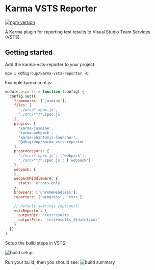 # Karma VSTS Reporter
[![npm version](https://badge.fury.io/js/%40dhigroup%2Fkarma-vsts-reporter.svg)](https://badge.fury.io/js/%40dhigroup%2Fkarma-vsts-reporter)

A Karma plugin for reporting test results to Visual Studio Team Services (VSTS).

## Getting started
Add the karma-vsts-reporter to your project:

```
npm i @dhigroup/karma-vsts-reporter -D
```

Example karma.conf.js:

```js
module.exports = function (config) {
  config.set({
    frameworks: ['jasmine'],
    files: [
      './src/*.spec.js',
      './src/**/*.spec.js'
    ],
    plugins: [
      'karma-jasmine',
      'karma-webpack',
      'karma-phantomjs-launcher',
      '@dhigroup/karma-vsts-reporter'
    ],
    preprocessors: {
      './src/*.spec.js': ['webpack'],
      './src/**/*.spec.js': ['webpack']
    },
    webpack: {
    },
    webpackMiddleware: {
      stats: 'errors-only'
    },
    browsers: ['ChromeHeadless'],
    reporters: ['progress', 'vsts'],
    
    // Default settings (optional)
    vstsReporter: {
      outputDir: 'testresults',
      outputFile: 'testresults_${date}.xml'
    }
  })
}
```

Setup the build steps in VSTS:

![build setup](https://user-images.githubusercontent.com/1515742/42814566-e646f5f4-89c4-11e8-9495-4181d07949e1.PNG)

Run your build, then you should see:
![build summary](https://user-images.githubusercontent.com/1515742/42814697-563dc7f2-89c5-11e8-8b4c-eb59ea4c9f0a.PNG)
